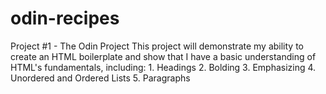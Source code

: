 # odin-recipes
Project #1 - The Odin Project
This project will demonstrate my ability to create an HTML boilerplate and show that I have a basic understanding of HTML's fundamentals, including:
    1. Headings
    2. Bolding
    3. Emphasizing
    4. Unordered and Ordered Lists
    5. Paragraphs